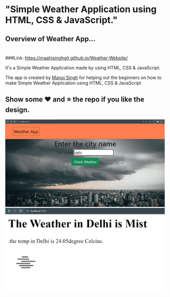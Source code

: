 # "Simple Weather Application using HTML, CSS &amp; JavaScript."

## Overview of Weather App...
#
###Link: https://maahisinghgit.github.io/Weather-Website/

It's a  Simple Weather Application made by using HTML, CSS &amp; JavaScript.

The app is created by [Manoj Singh](https://www.linkedin.com/in/manojbishtt/) for helping out the beginners on how to make Simple Weather Application using HTML, CSS &amp; JavaScript

## Show some :heart: and :star: the repo if you like the design.

![WeatherApp](https://github.com/MaahiSinghGit/Weather-Website/blob/master/img/weather1.png)
![WeatherApp](https://github.com/MaahiSinghGit/Weather-Website/blob/master/img/weather2.png)

